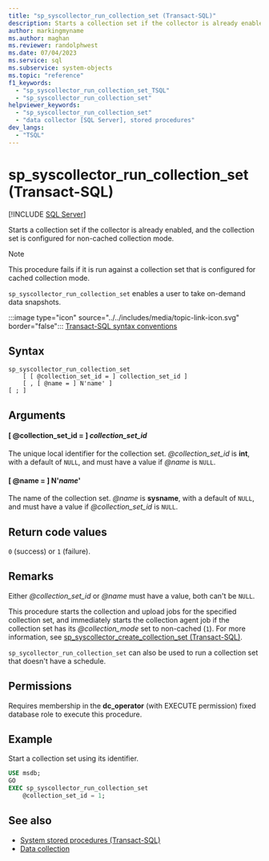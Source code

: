 ```yaml
---
title: "sp_syscollector_run_collection_set (Transact-SQL)"
description: Starts a collection set if the collector is already enabled, and the collection set is configured for non-cached collection mode.
author: markingmyname
ms.author: maghan
ms.reviewer: randolphwest
ms.date: 07/04/2023
ms.service: sql
ms.subservice: system-objects
ms.topic: "reference"
f1_keywords:
  - "sp_syscollector_run_collection_set_TSQL"
  - "sp_syscollector_run_collection_set"
helpviewer_keywords:
  - "sp_syscollector_run_collection_set"
  - "data collector [SQL Server], stored procedures"
dev_langs:
  - "TSQL"
---
```

# sp_syscollector_run_collection_set (Transact-SQL)

[!INCLUDE [SQL Server](../../includes/applies-to-version/sqlserver.md)]

Starts a collection set if the collector is already enabled, and the collection set is configured for non-cached collection mode.

> [!NOTE]  
> This procedure fails if it is run against a collection set that is configured for cached collection mode.

`sp_syscollector_run_collection_set` enables a user to take on-demand data snapshots.

:::image type="icon" source="../../includes/media/topic-link-icon.svg" border="false"::: [Transact-SQL syntax conventions](../../t-sql/language-elements/transact-sql-syntax-conventions-transact-sql.md)

## Syntax

```syntaxsql
sp_syscollector_run_collection_set
    [ [ @collection_set_id = ] collection_set_id ]
    [ , [ @name = ] N'name' ]
[ ; ]
```

## Arguments

#### [ @collection_set_id = ] *collection_set_id*

The unique local identifier for the collection set. *@collection_set_id* is **int**, with a default of `NULL`, and must have a value if *@name* is `NULL`.

#### [ @name = ] N'*name*'

The name of the collection set. *@name* is **sysname**, with a default of `NULL`, and must have a value if *@collection_set_id* is `NULL`.

## Return code values

`0` (success) or `1` (failure).

## Remarks

Either *@collection_set_id* or *@name* must have a value, both can't be `NULL`.

This procedure starts the collection and upload jobs for the specified collection set, and immediately starts the collection agent job if the collection set has its *@collection_mode* set to non-cached (`1`). For more information, see [sp_syscollector_create_collection_set (Transact-SQL)](sp-syscollector-create-collection-set-transact-sql.md).

`sp_sycollector_run_collection_set` can also be used to run a collection set that doesn't have a schedule.

## Permissions

Requires membership in the **dc_operator** (with EXECUTE permission) fixed database role to execute this procedure.

## Example

Start a collection set using its identifier.

```sql
USE msdb;
GO
EXEC sp_syscollector_run_collection_set
    @collection_set_id = 1;
```

## See also

- [System stored procedures (Transact-SQL)](system-stored-procedures-transact-sql.md)
- [Data collection](../data-collection/data-collection.md)
